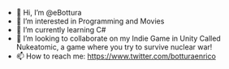 - 👋 Hi, I’m @eBottura
- 👀 I’m interested in Programming and Movies
- 🌱 I’m currently learning C#
- 💞️ I’m looking to collaborate on my Indie Game in Unity Called Nukeatomic, a game where you try to survive nuclear war!
- 📫 How to reach me: https://www.twitter.com/botturaenrico

<!---
eBottura/eBottura is a ✨ special ✨ repository because its `README.md` (this file) appears on your GitHub profile.
You can click the Preview link to take a look at your changes.
--->
